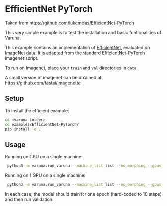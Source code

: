 # EfficientNet PyTorch


Taken from https://github.com/lukemelas/EfficientNet-PyTorch

This very simple example is to test the installation and basic funtionalities of Varuna.

This example contains an implementation of [EfficientNet](https://arxiv.org/abs/1905.11946), evaluated on ImageNet data. It is adapted from the standard EfficientNet-PyTorch imagenet script. 

To run on Imagenet, place your `train` and `val` directories in `data`. 

A small version of imagenet can be obtained at https://github.com/fastai/imagenette

## Setup

To install the efficient example:
```bash
cd <varuna-folder>
cd examples/EfficientNet-PyTorch/
pip install -e .
```

## Usage


Running on CPU on a single machine:

```bash
 python3 -m varuna.run_varuna --machine_list list --no_morphing --gpus_per_node 1 --batch_size 2 --nstages 1 --chunk_size 1 --code_dir . main.py data -e -a 'efficientnet-b0' --pretrained --varuna --lr 0.001 --epochs 1 --cpu

```

Running on 1 GPU on a single machine:

```bash
 python3 -m varuna.run_varuna --machine_list list --no_morphing --gpus_per_node 1 --batch_size 2 --nstages 1 --chunk_size 1 --code_dir . main.py data -e -a 'efficientnet-b0' --pretrained --varuna --lr 0.001 --epochs 1

```

In each case, the model should train for one epoch (hard-coded to 10 steps) and then run validation.